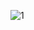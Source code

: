 ![1](https://user-images.githubusercontent.com/85312053/152656719-e8e8275b-6e7b-490c-8a28-c01bb98f04b9.png)
